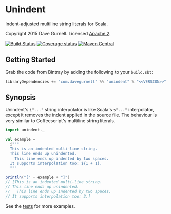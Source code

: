 # Unindent

Indent-adjusted multiline string literals for Scala.

Copyright 2015 Dave Gurnell. Licensed [Apache 2][license].

[![Build Status](https://travis-ci.org/davegurnell/unindent.svg?branch=develop)](https://travis-ci.org/davegurnell/unindent)
[![Coverage status](https://img.shields.io/codecov/c/github/davegurnell/unindent/develop.svg)](https://codecov.io/github/davegurnell/unindent)
[![Maven Central](https://maven-badges.herokuapp.com/maven-central/com.davegurnell/unindent_2.11/badge.svg)](https://maven-badges.herokuapp.com/maven-central/com.davegurnell/unindent_2.11)

## Getting Started

Grab the code from Bintray by adding the following to your `build.sbt`:

~~~ scala
libraryDependencies += "com.davegurnell" %% "unindent" % "<<VERSION>>"
~~~

## Synopsis

Unindent's `i"..."` string interpolator is like Scala's `s"..."` interpolator, except it removes the indent applied in the source file. The behaviour is very similar to Coffeescript's multiline string literals.

~~~ scala
import unindent._

val example =
  i"""
  This is an indented multi-line string.
  This line ends up unindented.
    This line ends up indented by two spaces.
  It supports interpolation too: ${1 + 1}.
  """

println("[" + example + "]")
// [This is an indented multi-line string.
// This line ends up unindented.
//   This line ends up indented by two spaces.
// It supports interpolation too: 2.]
~~~

See the [tests] for more examples.

[license]: http://www.apache.org/licenses/LICENSE-2.0
[tests]: https://github.com/davegurnell/unindent/blob/master/src/test/scala/unindent/UnindentSpec.scala
